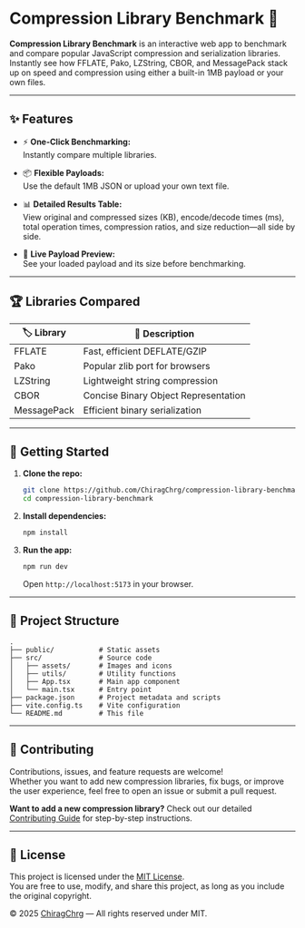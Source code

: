 # Compression Library Benchmark 🚀

**Compression Library Benchmark** is an interactive web app to benchmark and compare popular JavaScript compression and serialization libraries. Instantly see how FFLATE, Pako, LZString, CBOR, and MessagePack stack up on speed and compression using either a built-in 1MB payload or your own files.

---

## ✨ Features

- ⚡ **One-Click Benchmarking:**  
  Instantly compare multiple libraries.

- 📦 **Flexible Payloads:**  
  Use the default 1MB JSON or upload your own text file.

- 📊 **Detailed Results Table:**  
  View original and compressed sizes (KB), encode/decode times (ms), total operation times, compression ratios, and size reduction—all side by side.

- 👀 **Live Payload Preview:**  
  See your loaded payload and its size before benchmarking.

---

## 🏆 Libraries Compared

| 🏷️ Library     | 🔎 Description                                |
|----------------|-----------------------------------------------|
| FFLATE         | Fast, efficient DEFLATE/GZIP                  |
| Pako           | Popular zlib port for browsers                |
| LZString       | Lightweight string compression                |
| CBOR           | Concise Binary Object Representation          |
| MessagePack    | Efficient binary serialization                |

---

## 🚀 Getting Started

1. **Clone the repo:**
   ```bash
   git clone https://github.com/ChiragChrg/compression-library-benchmark.git
   cd compression-library-benchmark
   ```

2. **Install dependencies:**
   ```bash
   npm install
   ```

3. **Run the app:**
   ```bash
   npm run dev
   ```
   Open `http://localhost:5173` in your browser.

---

## 📂 Project Structure

```
.
├── public/           # Static assets
├── src/              # Source code
│   ├── assets/       # Images and icons
│   ├── utils/        # Utility functions
│   ├── App.tsx       # Main app component
│   └── main.tsx      # Entry point
├── package.json      # Project metadata and scripts
├── vite.config.ts    # Vite configuration
└── README.md         # This file
```

---

## 🤝 Contributing

Contributions, issues, and feature requests are welcome!  
Whether you want to add new compression libraries, fix bugs, or improve the user experience, feel free to open an issue or submit a pull request.

**Want to add a new compression library?** Check out our detailed [Contributing Guide](CONTRIBUTING.md) for step-by-step instructions.

---

## 📄 License

This project is licensed under the [MIT License](LICENSE).  
You are free to use, modify, and share this project, as long as you include the original copyright.

© 2025 [ChiragChrg](https://github.com/ChiragChrg) — All rights reserved under MIT.